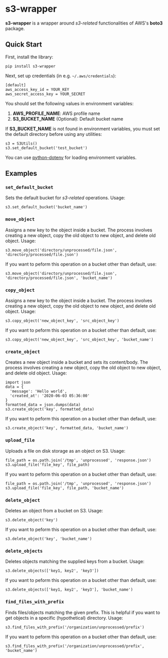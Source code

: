 # s3-wrapper
**s3-wrapper** is a wrapper around *s3-related* functionalities of AWS's **boto3** package.

## Quick Start
First, install the library:
```
pip install s3-wrapper
```
Next, set up credentials (in e.g. ```~/.aws/credentials```):
```
[default]
aws_access_key_id = YOUR_KEY
aws_secret_access_key = YOUR_SECRET
```
You should set the following values in environment variables:
1. **AWS_PROFILE_NAME**: AWS profile name
2. **S3_BUCKET_NAME** (Optional): Default bucket name

If **S3_BUCKET_NAME** is not found in environment variables, you must set the default directory before using any utilities:
```
s3 = S3Utils()
s3.set_default_bucket('test_bucket')
```

You can use [python-dotenv](https://pypi.org/project/python-dotenv/) for loading environment variables.

## Examples
### ```set_default_bucket```
Sets the default bucket for *s3-related* operations. Usage:
```
s3.set_default_bucket('bucket_name')
```

### ```move_object```
Assigns a new key to the object inside a bucket. The process involves creating a new object, copy the old object to new object, and delete old object. Usage:
```
s3.move_object('directory/unprocessed/file.json', 'directory/processed/file.json')
```

If you want to peform this operation on a bucket other than default, use:
```
s3.move_object('directory/unprocessed/file.json', 'directory/processed/file.json', 'bucket_name')
```

### ```copy_object```
Assigns a new key to the object inside a bucket. The process involves creating a new object, copy the old object to new object, and delete old object. Usage:
```
s3.copy_object('new_object_key', 'src_object_key')
```

If you want to peform this operation on a bucket other than default, use:
```
s3.copy_object('new_object_key', 'src_object_key', 'bucket_name')
```

### ```create_object```
Creates a new object inside a bucket and sets its content/body. The process involves creating a new object, copy the old object to new object, and delete old object. Usage:
```
import json
data = {
  'message': 'Hello world',
  'created_at': '2020-06-03 05:36:00'
}
formatted_data = json.dumps(data)
s3.create_object('key', formatted_data)
```

If you want to peform this operation on a bucket other than default, use:
```
s3.create_object('key', formatted_data, 'bucket_name')
```

### ```upload_file```
Uploads a file on disk storage as an object on S3. Usage:
```
file_path = os.path.join('/tmp', 'unprocessed', 'response.json')
s3.upload_file('file_key', file_path)
```

If you want to peform this operation on a bucket other than default, use:
```
file_path = os.path.join('/tmp', 'unprocessed', 'response.json')
s3.upload_file('file_key', file_path, 'bucket_name')
```

### ```delete_object```
Deletes an object from a bucket on S3. Usage:
```
s3.delete_object('key')
```

If you want to peform this operation on a bucket other than default, use:
```
s3.delete_object('key', 'bucket_name')
```

### ```delete_objects```
Deletes objects matching the supplied keys from a bucket. Usage:
```
s3.delete_objects(['key1, key2', 'key3'])
```

If you want to peform this operation on a bucket other than default, use:
```
s3.delete_objects(['key1, key2', 'key3'], 'bucket_name')
```

### ```find_files_with_prefix```
Finds files/objects matching the given prefix. This is helpful if you want to get objects in a specific (hypothetical) directory. Usage:
```
s3.find_files_with_prefix('/organization/unprocessed/prefix')
```

If you want to peform this operation on a bucket other than default, use:
```
s3.find_files_with_prefix('/organization/unprocessed/prefix', 'bucket_name')
```
